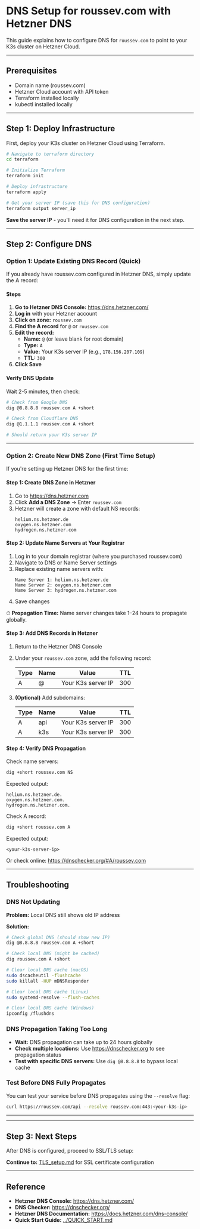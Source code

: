 # DNS Setup for roussev.com with Hetzner DNS

This guide explains how to configure DNS for `roussev.com` to point to your K3s cluster on Hetzner Cloud.

---

## Prerequisites

- Domain name (roussev.com)
- Hetzner Cloud account with API token
- Terraform installed locally
- kubectl installed locally

---

## Step 1: Deploy Infrastructure

First, deploy your K3s cluster on Hetzner Cloud using Terraform.

```bash
# Navigate to terraform directory
cd terraform

# Initialize Terraform
terraform init

# Deploy infrastructure
terraform apply

# Get your server IP (save this for DNS configuration)
terraform output server_ip
```

**Save the server IP** - you'll need it for DNS configuration in the next step.

---

## Step 2: Configure DNS

### Option 1: Update Existing DNS Record (Quick)

If you already have roussev.com configured in Hetzner DNS, simply update the A record:

#### Steps

1. **Go to Hetzner DNS Console:** https://dns.hetzner.com/
2. **Log in** with your Hetzner account
3. **Click on zone:** `roussev.com`
4. **Find the A record** for `@` or `roussev.com`
5. **Edit the record:**
   - **Name:** `@` (or leave blank for root domain)
   - **Type:** `A`
   - **Value:** Your K3s server IP (e.g., `178.156.207.109`)
   - **TTL:** `300`
6. **Click Save**

#### Verify DNS Update

Wait 2-5 minutes, then check:

```bash
# Check from Google DNS
dig @8.8.8.8 roussev.com A +short

# Check from Cloudflare DNS
dig @1.1.1.1 roussev.com A +short

# Should return your K3s server IP
```

---

### Option 2: Create New DNS Zone (First Time Setup)

If you're setting up Hetzner DNS for the first time:

#### Step 1: Create DNS Zone in Hetzner

1. Go to https://dns.hetzner.com
2. Click **Add a DNS Zone** → Enter `roussev.com`
3. Hetzner will create a zone with default NS records:
   ```
   helium.ns.hetzner.de
   oxygen.ns.hetzner.com
   hydrogen.ns.hetzner.com
   ```

#### Step 2: Update Name Servers at Your Registrar

1. Log in to your domain registrar (where you purchased roussev.com)
2. Navigate to DNS or Name Server settings
3. Replace existing name servers with:
   ```
   Name Server 1: helium.ns.hetzner.de
   Name Server 2: oxygen.ns.hetzner.com
   Name Server 3: hydrogen.ns.hetzner.com
   ```
4. Save changes

⏱ **Propagation Time:** Name server changes take 1–24 hours to propagate globally.

#### Step 3: Add DNS Records in Hetzner

1. Return to the Hetzner DNS Console
2. Under your `roussev.com` zone, add the following record:

   | Type | Name | Value                | TTL  |
   |------|------|----------------------|------|
   | A    | @    | Your K3s server IP   | 300  |

3. **(Optional)** Add subdomains:

   | Type | Name | Value                | TTL  |
   |------|------|----------------------|------|
   | A    | api  | Your K3s server IP   | 300  |
   | A    | k3s  | Your K3s server IP   | 300  |

#### Step 4: Verify DNS Propagation

Check name servers:
```bash
dig +short roussev.com NS
```

Expected output:
```
helium.ns.hetzner.de.
oxygen.ns.hetzner.com.
hydrogen.ns.hetzner.com.
```

Check A record:
```bash
dig +short roussev.com A
```

Expected output:
```
<your-k3s-server-ip>
```

Or check online: https://dnschecker.org/#A/roussev.com

---

## Troubleshooting

### DNS Not Updating

**Problem:** Local DNS still shows old IP address

**Solution:**
```bash
# Check global DNS (should show new IP)
dig @8.8.8.8 roussev.com A +short

# Check local DNS (might be cached)
dig roussev.com A +short

# Clear local DNS cache (macOS)
sudo dscacheutil -flushcache
sudo killall -HUP mDNSResponder

# Clear local DNS cache (Linux)
sudo systemd-resolve --flush-caches

# Clear local DNS cache (Windows)
ipconfig /flushdns
```

### DNS Propagation Taking Too Long

- **Wait:** DNS propagation can take up to 24 hours globally
- **Check multiple locations:** Use https://dnschecker.org to see propagation status
- **Test with specific DNS servers:** Use `dig @8.8.8.8` to bypass local cache

### Test Before DNS Fully Propagates

You can test your service before DNS propagates using the `--resolve` flag:

```bash
curl https://roussev.com/api --resolve roussev.com:443:<your-k3s-ip>
```

---

---

## Step 3: Next Steps

After DNS is configured, proceed to SSL/TLS setup:

**Continue to:** [TLS_setup.md](TLS_setup.md) for SSL certificate configuration

---

## Reference

- **Hetzner DNS Console:** https://dns.hetzner.com/
- **DNS Checker:** https://dnschecker.org/
- **Hetzner DNS Documentation:** https://docs.hetzner.com/dns-console/
- **Quick Start Guide:** [../QUICK_START.md](../QUICK_START.md)

